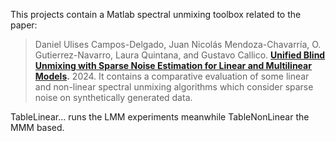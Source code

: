 This projects contain a Matlab spectral unmixing toolbox related to the paper:
> Daniel Ulises Campos-Delgado, Juan Nicolás Mendoza-Chavarría, O. Gutierrez-Navarro, Laura Quintana, and Gustavo Callico.
> __[Unified Blind Unmixing with Sparse Noise Estimation for Linear and Multilinear Models]().__ 
> 2024.
It contains a comparative evaluation of some linear and non-linear spectral unmixing algorithms which consider sparse noise on synthetically generated data.



TableLinear... runs the LMM experiments meanwhile TableNonLinear the MMM based.
